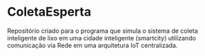 # ColetaEsperta
Repositório criado para o programa que simula o sistema de coleta inteligente de lixo em uma cidade inteligente (smartcity)  utilizando comunicação via Rede em uma arquitetura IoT centralizada.
